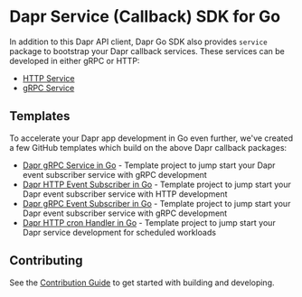 # Dapr Service (Callback) SDK for Go

In addition to this Dapr API client, Dapr Go SDK also provides `service` package to bootstrap your Dapr callback services. These services can be developed in either gRPC or HTTP:

* [HTTP Service](http/Readme.md)
* [gRPC Service](grpc/Readme.md)

## Templates 

To accelerate your Dapr app development in Go even further, we've created a few GitHub templates which build on the above Dapr callback packages:

* [Dapr gRPC Service in Go](https://github.com/dapr-templates/dapr-grpc-service-template) - Template project to jump start your Dapr event subscriber service with gRPC development
* [Dapr HTTP Event Subscriber in Go](https://github.com/dapr-templates/dapr-http-event-subscriber-template) - Template project to jump start your Dapr event subscriber service with HTTP development
* [Dapr gRPC Event Subscriber in Go](https://github.com/dapr-templates/dapr-grpc-event-subscriber-template) - Template project to jump start your Dapr event subscriber service with gRPC development
* [Dapr HTTP cron Handler in Go](https://github.com/dapr-templates/dapr-http-cron-handler-template) - Template project to jump start your Dapr service development for scheduled workloads

## Contributing

See the [Contribution Guide](../CONTRIBUTING.md) to get started with building and developing.
